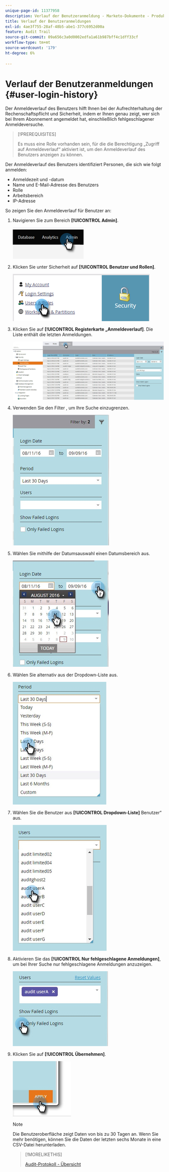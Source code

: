 ```yaml
---
unique-page-id: 11377958
description: Verlauf der Benutzeranmeldung - Marketo-Dokumente - Produktdokumentation
title: Verlauf der Benutzeranmeldungen
exl-id: 4ae3f755-28af-48b5-abe1-377c6952d00a
feature: Audit Trail
source-git-commit: 09a656c3a0d0002edfa1a61b987bff4c1dff33cf
workflow-type: tm+mt
source-wordcount: '179'
ht-degree: 6%

---
```


# Verlauf der Benutzeranmeldungen {#user-login-history}

Der Anmeldeverlauf des Benutzers hilft Ihnen bei der Aufrechterhaltung der Rechenschaftspflicht und Sicherheit, indem er Ihnen genau zeigt, wer sich bei Ihrem Abonnement angemeldet hat, einschließlich fehlgeschlagener Anmeldeversuche.

>[!PREREQUISITES]
>
>Es muss eine Rolle vorhanden sein, für die die Berechtigung „Zugriff auf Anmeldeverlauf“ aktiviert ist, um den Anmeldeverlauf des Benutzers anzeigen zu können.

Der Anmeldeverlauf des Benutzers identifiziert Personen, die sich wie folgt anmelden:

* Anmeldezeit und -datum
* Name und E-Mail-Adresse des Benutzers
* Rolle
* Arbeitsbereich
* IP-Adresse

So zeigen Sie den Anmeldeverlauf für Benutzer an:

1. Navigieren Sie zum Bereich **[!UICONTROL Admin]**.

   ![](assets/user-login-history-1.png)

1. Klicken Sie unter Sicherheit auf **[!UICONTROL Benutzer und Rollen]**.

   ![](assets/user-login-history-2.png)

1. Klicken Sie auf **[!UICONTROL Registerkarte „Anmeldeverlauf]**. Die Liste enthält die letzten Anmeldungen.

   ![](assets/user-login-history-3.png)

1. Verwenden Sie den Filter , um Ihre Suche einzugrenzen.

   ![](assets/user-login-history-4.png)

1. Wählen Sie mithilfe der Datumsauswahl einen Datumsbereich aus.

   ![](assets/user-login-history-5.png)

1. Wählen Sie alternativ aus der Dropdown-Liste aus.

   ![](assets/user-login-history-6.png)

1. Wählen Sie die Benutzer aus **[!UICONTROL Dropdown-Liste]** Benutzer“ aus.

   ![](assets/user-login-history-7.png)

1. Aktivieren Sie das **[!UICONTROL Nur fehlgeschlagene Anmeldungen]**, um bei Ihrer Suche nur fehlgeschlagene Anmeldungen anzuzeigen.

   ![](assets/user-login-history-8.png)

1. Klicken Sie auf **[!UICONTROL Übernehmen]**.

   ![](assets/user-login-history-9.png)

   >[!NOTE]
   >
   >Die Benutzeroberfläche zeigt Daten von bis zu 30 Tagen an. Wenn Sie mehr benötigen, können Sie die Daten der letzten sechs Monate in eine CSV-Datei herunterladen.

   >[!MORELIKETHIS]
   >
   >[Audit-Protokoll - Übersicht](/help/marketo/product-docs/administration/audit-trail/audit-trail-overview.md)
